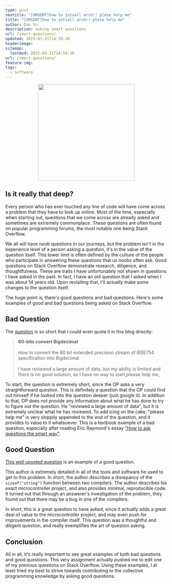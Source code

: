 ```yaml
---
type: post
seotitle: "[URGENT]how to intsall arch!! plese help me" 
title: "[URGENT]how to intsall arch!! plese help me"
author: Dan Vu
description: asking smart questions
url: /smart-questions/
updated: 2025-03-31T14:59:36
headerimage: 
sitemap:
  lastmod: 2025-03-31T14:59:36
url: /smart-questions/
feature-img: 
tags:
  - software
---
```


<p align="center">
    <img width="300px" src="https://www.freewear.org/images/articles/detail/FW0582.png">
</p>

## Is it really that deep?
Every person who has ever touched any line of code will have come across a problem that they have to look up online. Most of the time, especially when starting out, questions that we come across are already asked and sometimes are extremely commonplace. These questions are often found on popular programming forums, the most notable one being Stack Overflow.

We all will have noob questions in our journeys, but the problem isn't in the experience level of a person asking a question, it's in the value of the question itself. This lower limit is often defined by the culture of the people who participate in answering these questions that us noobs often ask. Good questions on Stack Overflow demonstrate research, diligence, and thoughtfulness. These are traits I have unfortunately not shown in questions I have asked in the past. In fact, I have an old question that I asked when I was about 14 years old. Upon revisiting that, I'll actually make some changes to the question itself.

The huge point is, there's good questions and bad questions. Here's some examples of good and bad questions being asked on Stack Overflow.

## Bad Question

The [question](https://stackoverflow.com/questions/77884594/80-bits-convert-bigdecimal) is so short that I could even quote it in this blog directly:

><b>80-bits convert Bigdecimal</b> <br><br>
>How to convert the 80 bit extended precision stream of IEEE754 specification into Bigdecimal <br><br> I have reviewed a large amount of data, but my ability is limited and there is no good solution, so I have no way to start,please help me,

To start, the question is extremely short, since the OP asks a very straightforward question. This is definitely a question that the OP could find out himself if he looked into the question deeper (just google it). In addition to that, OP does not provide any information about what he has done to try to figure out the question. He "reviewed a large amount of data", but it is extremely unclear what he has reviewed. To add icing on the cake, "please help me" is very sloppily appended to the end of the question, and it provides to value to it whatsoever. This is a textbook example of a bad question, especially after reading Eric Raymond's essay ["How to ask questions the smart way"](http://www.catb.org/esr/faqs/smart-questions.html).

## Good Question
[This well upvoted question](https://stackoverflow.com/questions/77819873/what-is-the-correct-output-of-sizeofstring) is an example of a good question.

This author is extremely detailed in all of the tools and software he used to get to this problem. In short, the author describes a disrepancy of the `sizeof("string")` function between two compilers. The author describes his exact microcontroller project, and also provides minimal, reproducible code. It turned out that through an answerer's investigation of the problem, they found out that there may be a bug in one of the compilers.

In short, this is a great question to have asked, since it actually adds a great deal of value to the microcontroller project, and may even push for improvements in the compiler itself. This question was a thoughtful and diligent question, and really exemplifies the art of question asking.

## Conclusion
All in all, it's really important to see great examples of both bad questions and good questions. This very assignment actually pushed me to edit one of my previous questions on Stack Overflow. Using these examples, I at least tried my best to strive towards contributing to the collective programming knowledge by asking good questions.